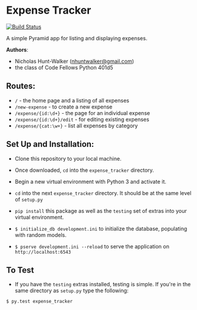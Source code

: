# Expense Tracker

[![Build Status](https://travis-ci.org/nhuntwalker/expense_tracker.svg?branch=master)](https://travis-ci.org/nhuntwalker/expense_tracker)

A simple Pyramid app for listing and displaying expenses.

**Authors**:

- Nicholas Hunt-Walker (nhuntwalker@gmail.com)
- the class of Code Fellows Python 401d5

## Routes:

- `/` - the home page and a listing of all expenses
- `/new-expense` - to create a new expense
- `/expense/{id:\d+}` - the page for an individual expense
- `/expense/{id:\d+}/edit` - for editing existing expenses
- `/expense/{cat:\w+}` - list all expenses by category

## Set Up and Installation:

- Clone this repository to your local machine.

- Once downloaded, `cd` into the `expense_tracker` directory.

- Begin a new virtual environment with Python 3 and activate it.

- `cd` into the next `expense_tracker` directory. It should be at the same level of `setup.py`

- `pip install` this package as well as the `testing` set of extras into your virtual environment.

- `$ initialize_db development.ini` to initialize the database, populating with random models.

- `$ pserve development.ini --reload` to serve the application on `http://localhost:6543`

## To Test

- If you have the `testing` extras installed, testing is simple. If you're in the same directory as `setup.py` type the following:

```
$ py.test expense_tracker
```